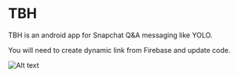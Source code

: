 # TBH

TBH is an android app for Snapchat Q&A messaging like YOLO.

You will need to create dynamic link from Firebase and update code.

![Alt text](/relative/path/to/img.jpg?raw=true "Optional Title")
